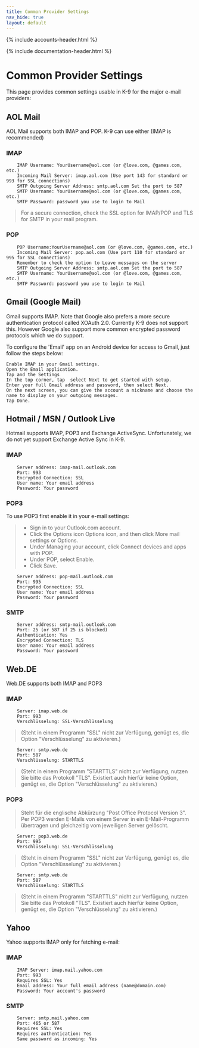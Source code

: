 ```yaml
---
title: Common Provider Settings 
nav_hide: true 
layout: default
---
```


{% include accounts-header.html %}

{% include documentation-header.html %}

# Common Provider Settings 

This page provides common settings usable in K-9 for the major e-mail providers:

## AOL Mail

AOL Mail supports both IMAP and POP. K-9 can use either (IMAP is recommended)

### IMAP

        IMAP Username: YourUsername@aol.com (or @love.com, @games.com, etc.)
        Incoming Mail Server: imap.aol.com (Use port 143 for standard or 993 for SSL connections)
        SMTP Outgoing Server Address: smtp.aol.com Set the port to 587
        SMTP Username: YourUsername@aol.com (or @love.com, @games.com, etc.)
        SMTP Password: password you use to login to Mail 

> For a secure connection, check the SSL option for IMAP/POP and TLS for SMTP in your mail program.

### POP

        POP Username:YourUsername@aol.com (or @love.com, @games.com, etc.)
        Incoming Mail Server: pop.aol.com (Use port 110 for standard or 995 for SSL connections)
        Remember to check the option to Leave messages on the server 
        SMTP Outgoing Server Address: smtp.aol.com Set the port to 587
        SMTP Username: YourUsername@aol.com (or @love.com, @games.com, etc.)
        SMTP Password: password you use to login to Mail 

## Gmail (Google Mail)

Gmail supports IMAP. Note that Google also prefers a more secure authentication protocol called XOAuth 2.0. 
Currently K-9 does not support this. However Google also support more common encrypted password protocols 
which we do support.

To configure the 'Email' app on an Android device for access to Gmail, just follow the steps below:

    Enable IMAP in your Gmail settings.
    Open the Email application.
    Tap and the Settings
    In the top corner, tap  select Next to get started with setup.
    Enter your full Gmail address and password, then select Next.
    On the next screen, you can give the account a nickname and choose the name to display on your outgoing messages. 
    Tap Done.

## Hotmail / MSN / Outlook Live

Hotmail supports IMAP, POP3 and Exchange ActiveSync. Unfortunately, we do not yet support Exchange Active Sync in K-9. 

### IMAP

        Server address: imap-mail.outlook.com
        Port: 993
        Encrypted Connection: SSL
        User name: Your email address
        Password: Your password

### POP3

To use POP3 first enable it in your e-mail settings:

> * Sign in to your Outlook.com account.
> * Click the Options icon Options icon, and then click More mail settings or Options.
> * Under Managing your account, click Connect devices and apps with POP.
> * Under POP, select Enable.
> * Click Save.
    
        Server address: pop-mail.outlook.com
        Port: 995
        Encrypted Connection: SSL
        User name: Your email address
        Password: Your password

### SMTP

        Server address: smtp-mail.outlook.com
        Port: 25 (or 587 if 25 is blocked)
        Authentication: Yes
        Encrypted Connection: TLS
        User name: Your email address
        Password: Your password

## Web.DE

Web.DE supports both IMAP and POP3

### IMAP

        Server: imap.web.de
        Port: 993
        Verschlüsselung: SSL-Verschlüsselung
>(Steht in einem Programm "SSL" nicht zur Verfügung, genügt es, die Option "Verschlüsselung" zu aktivieren.)

        Server: smtp.web.de
        Port: 587
        Verschlüsselung: STARTTLS
>(Steht in einem Programm "STARTTLS" nicht zur Verfügung, nutzen Sie bitte das Protokoll "TLS". Existiert auch hierfür keine Option, genügt es, die Option "Verschlüsselung" zu aktivieren.)

### POP3

> Steht für die englische Abkürzung "Post Office Protocol Version 3". Per POP3 werden E-Mails von einem Server in ein E-Mail-Programm übertragen und gleichzeitig vom jeweiligen Server gelöscht.

        Server: pop3.web.de
        Port: 995
        Verschlüsselung: SSL-Verschlüsselung
        
> (Steht in einem Programm "SSL" nicht zur Verfügung, genügt es, die Option "Verschlüsselung" zu aktivieren.)

        Server: smtp.web.de
        Port: 587
        Verschlüsselung: STARTTLS

> (Steht in einem Programm "STARTTLS" nicht zur Verfügung, nutzen Sie bitte das Protokoll "TLS". Existiert auch hierfür keine Option, genügt es, die Option "Verschlüsselung" zu aktivieren.)

## Yahoo

Yahoo supports IMAP only for fetching e-mail:

### IMAP

        IMAP Server: imap.mail.yahoo.com
        Port: 993
        Requires SSL: Yes
        Email address: Your full email address (name@domain.com)
        Password: Your account's password

### SMTP

        Server: smtp.mail.yahoo.com
        Port: 465 or 587
        Requires SSL: Yes
        Requires authentication: Yes
        Same password as incoming: Yes
